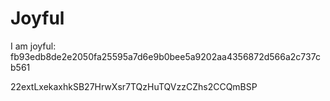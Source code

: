 # Joyful

I am joyful: fb93edb8de2e2050fa25595a7d6e9b0bee5a9202aa4356872d566a2c737cb561


22extLxekaxhkSB27HrwXsr7TQzHuTQVzzCZhs2CCQmBSP